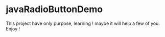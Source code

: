 # javaRadioButtonDemo
This project have only purpose, learning ! maybe it will help a few of you. Enjoy !
